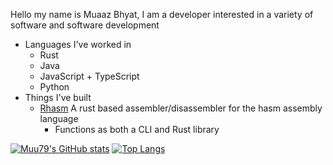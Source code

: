 Hello my name is Muaaz Bhyat, I am a developer interested in a variety of software and software development

- Languages I've worked in
  - Rust
  - Java
  - JavaScript + TypeScript
  - Python
- Things I've built
  - [Rhasm](https://github.com/Muu79/rhasm) A rust based assembler/disassembler for the hasm assembly language
    - Functions as both a CLI and Rust library

[![Muu79's GitHub stats](https://github-readme-stats.vercel.app/api?username=Muu79&theme=transparent&hide_border=true&show_icons=true)](https://github.com/anuraghazra/github-readme-stats) [![Top Langs](https://github-readme-stats.vercel.app/api/top-langs/?username=Muu79&size_weight=0.5&count_weight=0.5&layout=compact&theme=transparent&hide_border=true)](https://github.com/anuraghazra/github-readme-stats)


<!---
Muu79/Muu79 is a ✨ special ✨ repository because its `README.md` (this file) appears on your GitHub profile.
You can click the Preview link to take a look at your changes.
--->

